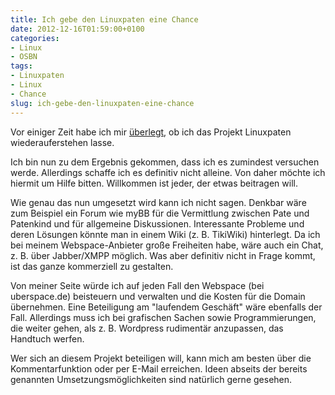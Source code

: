 ```yaml
---
title: Ich gebe den Linuxpaten eine Chance
date: 2012-12-16T01:59:00+0100
categories:
- Linux
- OSBN
tags:
- Linuxpaten
- Linux
- Chance
slug: ich-gebe-den-linuxpaten-eine-chance
---
```

Vor einiger Zeit habe ich mir [überlegt](/linuxpaten-reloaded/ "Linuxpaten reloadet"), ob ich das Projekt Linuxpaten wiederauferstehen lasse.

Ich bin nun zu dem Ergebnis gekommen, dass ich es zumindest versuchen werde. Allerdings schaffe ich es definitiv nicht alleine. Von daher möchte ich hiermit um Hilfe bitten. Willkommen ist jeder, der etwas beitragen will.

Wie genau das nun umgesetzt wird kann ich nicht sagen. Denkbar wäre zum Beispiel ein Forum wie myBB für die Vermittlung zwischen Pate und Patenkind und für allgemeine Diskussionen. Interessante Probleme und deren Lösungen könnte man in einem Wiki (z. B. TikiWiki) hinterlegt. Da ich bei meinem Webspace-Anbieter große Freiheiten habe, wäre auch ein Chat, z. B. über Jabber/XMPP möglich. Was aber definitiv nicht in Frage kommt, ist das ganze kommerziell zu gestalten.

Von meiner Seite würde ich auf jeden Fall den Webspace (bei uberspace.de) beisteuern und verwalten und die Kosten für die Domain übernehmen. Eine Beteiligung am "laufendem Geschäft" wäre ebenfalls der Fall. Allerdings muss ich bei grafischen Sachen sowie Programmierungen, die weiter gehen, als z. B. Wordpress rudimentär anzupassen, das Handtuch werfen.

Wer sich an diesem Projekt beteiligen will, kann mich am besten über die Kommentarfunktion oder per E-Mail erreichen. Ideen abseits der bereits genannten Umsetzungsmöglichkeiten sind natürlich gerne gesehen.
